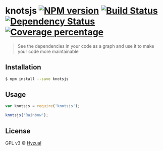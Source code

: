 # knotsjs [![NPM version][npm-image]][npm-url] [![Build Status][travis-image]][travis-url] [![Dependency Status][daviddm-image]][daviddm-url] [![Coverage percentage][coveralls-image]][coveralls-url]
> See the dependencies in your code as a graph and use it to make your code more maintainable

## Installation

```sh
$ npm install --save knotsjs
```

## Usage

```js
var knotsjs = require('knotsjs');

knotsjs('Rainbow');
```
## License

GPL v3 © [Hyzual]()


[npm-image]: https://badge.fury.io/js/knotsjs.svg
[npm-url]: https://npmjs.org/package/knotsjs
[travis-image]: https://travis-ci.org/Hyzual/knotsjs.svg?branch=master
[travis-url]: https://travis-ci.org/Hyzual/knotsjs
[daviddm-image]: https://david-dm.org/Hyzual/knotsjs.svg?theme=shields.io
[daviddm-url]: https://david-dm.org/Hyzual/knotsjs
[coveralls-image]: https://coveralls.io/repos/Hyzual/knotsjs/badge.svg
[coveralls-url]: https://coveralls.io/r/Hyzual/knotsjs
